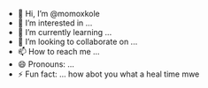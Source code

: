 - 👋 Hi, I’m @momoxkole
- 👀 I’m interested in ...
- 🌱 I’m currently learning ...
- 💞️ I’m looking to collaborate on ...
- 📫 How to reach me ...
- 😄 Pronouns: ...
- ⚡ Fun fact: ...
 how abot you what a heal time mwe
<!---
momoxkole/momoxkole is a ✨ special ✨ repository because its `README.md` (this file) appears on your GitHub profile.
You can click the Preview link to take a look at your changes.
--->
